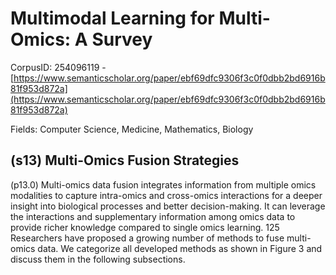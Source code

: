 # Multimodal Learning for Multi-Omics: A Survey

CorpusID: 254096119 - [https://www.semanticscholar.org/paper/ebf69dfc9306f3c0f0dbb2bd6916b81f953d872a](https://www.semanticscholar.org/paper/ebf69dfc9306f3c0f0dbb2bd6916b81f953d872a)

Fields: Computer Science, Medicine, Mathematics, Biology

## (s13) Multi-Omics Fusion Strategies
(p13.0) Multi-omics data fusion integrates information from multiple omics modalities to capture intra-omics and cross-omics interactions for a deeper insight into biological processes and better decision-making. It can leverage the interactions and supplementary information among omics data to provide richer knowledge compared to single omics learning. 125 Researchers have proposed a growing number of methods to fuse multi-omics data. We categorize all developed methods as shown in Figure  3 and discuss them in the following subsections.  
